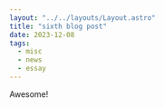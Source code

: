 ```yaml
---
layout: "../../layouts/Layout.astro"
title: "sixth blog post"
date: 2023-12-08
tags:
  - misc
  - news
  - essay
---
```


Awesome!
